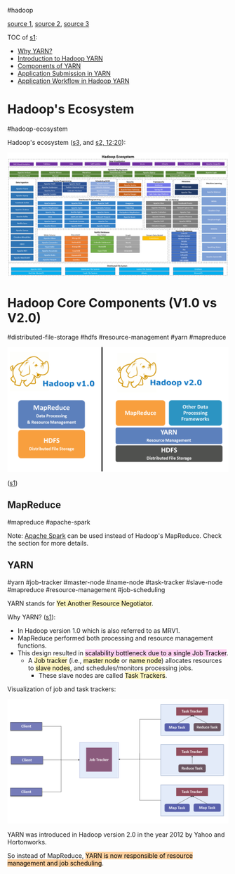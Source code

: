 
#hadoop

[source 1](https://www.edureka.co/blog/hadoop-yarn-tutorial/), [source 2](https://youtu.be/AGgyf9bO_8M?list=PLlUZLZydkS7_8WnK8fMENmJFSfPwxw9Fi), [source 3](https://mydataexperiments.com/2017/04/11/hadoop-ecosystem-a-quick-glance/)

TOC of [s1](https://www.edureka.co/blog/hadoop-yarn-tutorial/#Why%20YARN?):
- [Why YARN?](https://www.edureka.co/blog/hadoop-yarn-tutorial/#Why%20YARN?)
- [Introduction to Hadoop YARN](https://www.edureka.co/blog/hadoop-yarn-tutorial/#Introduction%20to%20Hadoop%20YARN)
- [Components of YARN](https://www.edureka.co/blog/hadoop-yarn-tutorial/#Components%20of%20YARN)
- [Application Submission in YARN](https://www.edureka.co/blog/hadoop-yarn-tutorial/#Application%20Submission%20in%20YARN)
- [Application Workflow in Hadoop YARN](https://www.edureka.co/blog/hadoop-yarn-tutorial/#Application%20Workflow)

# Hadoop's Ecosystem

#hadoop-ecosystem

Hadoop's ecosystem ([s3](https://mydataexperiments.com/2017/04/11/hadoop-ecosystem-a-quick-glance/), and [s2, 12:20](https://youtu.be/AGgyf9bO_8M?list=PLlUZLZydkS7_8WnK8fMENmJFSfPwxw9Fi&t=740)):

![](Media-Temp/Pasted%20image%2020240124163932.png)


# Hadoop Core Components (V1.0 vs V2.0)

#distributed-file-storage  #hdfs  #resource-management  #yarn  #mapreduce

![](Media-Temp/Pasted%20image%2020240124121658.png)

([s1](https://www.edureka.co/blog/hadoop-yarn-tutorial/#:~:text=million%20per%20month.-,Introduction%20to%20Hadoop%20YARN,-Now%20that%20I))


## MapReduce

#mapreduce  #apache-spark  

Note: [Apache Spark](Apache%20Spark.md) can be used instead of Hadoop's MapReduce. Check the section for more details.

## YARN

#yarn #job-tracker  #master-node  #name-node  #task-tracker  #slave-node #mapreduce   #resource-management  #job-scheduling

YARN stands for <mark style="background: #FFF3A3A6;">Yet Another Resource Negotiator</mark>.

Why YARN? ([s1](https://www.edureka.co/blog/hadoop-yarn-tutorial/#Why%20YARN?)):
* In Hadoop version 1.0 which is also referred to as MRV1.
* MapReduce performed both processing and resource management functions.
* This design resulted in <mark style="background: #FFB8EBA6;">scalability bottleneck due to a single Job Tracker</mark>.
	* A <mark style="background: #FFF3A3A6;">Job tracker</mark> (i.e., <mark style="background: #FFF3A3A6;">master node</mark> or <mark style="background: #FFF3A3A6;">name node</mark>) allocates resources to <mark style="background: #FFF3A3A6;">slave nodes</mark>, and schedules/monitors processing jobs.
		* These slave nodes are called <mark style="background: #FFF3A3A6;">Task Trackers</mark>.

Visualization of job and task trackers:

![](Media-Temp/Pasted%20image%2020240125121051.png)

YARN was introduced in Hadoop version 2.0 in the year 2012 by Yahoo and Hortonworks.

So instead of MapReduce, <mark style="background: #FFB86CA6;">YARN is now responsible of resource management and job scheduling</mark>.


